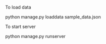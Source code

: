 To load data 

python manage.py loaddata sample_data.json

To start server

python manage.py runserver